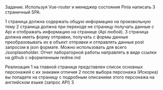 Задание.
 Используя Vue-router  и  менеджер состояния Pinia  написать 3 страничный SPA.

1 страница должна содержать общую информацию на произвольную тему
2 страница должна при переходе не страницу получать данные с Api и отображать информацию на странице (Api любой).
3 страница должна иметь форму отправки, получать с формы данные преобразовывать их в объект отправки и отправлять данные post  запросом в json формате. Можно использовать для всего Jsonplaseholder.
Отчет лабораторной работы  направлять в виде ссылки на github с оформленным redme.md 

Реализация
1 на главной странице представлен список основных персонажей с их знаками отличия
2 после выбора персонажа (Искорка) вы попадете на страницу с подробным описанием этого персонажа на английском языке (запрос API)
3 
